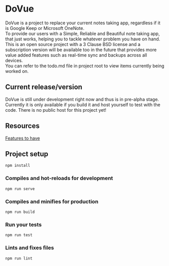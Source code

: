 # DoVue
DoVue is a project to replace your current notes taking app, regardless if it is Google Keep or Microsoft OneNote.  
To provide our users with a Simple, Reliable and Beautiful note taking app, that just works, helping you to tackle whatever problem you have on hand.  
This is an open source project with a 3 Clause BSD license and a subscription version will be available too in the future that provides more value added features such as real-time sync and backups across all devices.  
You can refer to the todo.md file in project root to view items currently being worked on.

## Current release/version
DoVue is still under development right now and thus is in pre-alpha stage.  
Currently it is only available if you build it and host yourself to test with the code. There is no public host for this project yet!

## Resources
[Features to have](https://www.computerworld.com/article/3026239/google-keep-3-years.html)

## Project setup
```
npm install
```

### Compiles and hot-reloads for development
```
npm run serve
```

### Compiles and minifies for production
```
npm run build
```

### Run your tests
```
npm run test
```

### Lints and fixes files
```
npm run lint
```